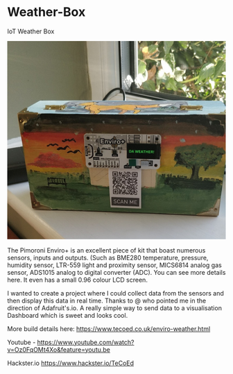 # Weather-Box
IoT Weather Box

![](images/box.jpg)

The Pimoroni Enviro+ is an excellent piece of kit that boast numerous sensors, inputs and outputs.  (Such as BME280 temperature, pressure, humidity sensor,  LTR-559 light and proximity sensor, MICS6814 analog gas sensor, ADS1015 analog to digital converter (ADC).  You can see more details here.  It even has a small 0.96 colour LCD screen.

I wanted to create a project where I could collect data from the sensors and then display this data in real time.  Thanks to @  who pointed me in the direction of Adafruit's.io. A really simple way to send data to a visualisation Dashboard which is sweet and looks cool. 

More build details here: https://www.tecoed.co.uk/enviro-weather.html

Youtube - https://www.youtube.com/watch?v=Oz0FqOMt4Xo&feature=youtu.be

Hackster.io https://www.hackster.io/TeCoEd
